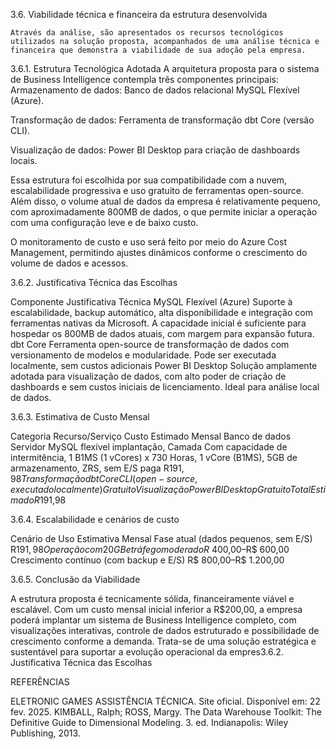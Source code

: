 3.6. Viabilidade técnica e financeira da estrutura desenvolvida

	Através da análise, são apresentados os recursos tecnológicos utilizados na solução proposta, acompanhados de uma análise técnica e financeira que demonstra a viabilidade de sua adoção pela empresa.

 3.6.1. Estrutura Tecnológica Adotada
A arquitetura proposta para o sistema de Business Intelligence contempla três componentes principais:
Armazenamento de dados: Banco de dados relacional MySQL Flexível (Azure).


Transformação de dados: Ferramenta de transformação dbt Core (versão CLI).


Visualização de dados: Power BI Desktop para criação de dashboards locais.

Essa estrutura foi escolhida por sua compatibilidade com a nuvem, escalabilidade progressiva e uso gratuito de ferramentas open-source. Além disso, o volume atual de dados da empresa é relativamente pequeno, com aproximadamente 800MB de dados, o que permite iniciar a operação com uma configuração leve e de baixo custo.

O monitoramento de custo e uso será feito por meio do Azure Cost Management, permitindo ajustes dinâmicos conforme o crescimento do volume de dados e acessos.


3.6.2. Justificativa Técnica das Escolhas

Componente
Justificativa Técnica
MySQL Flexível (Azure)
Suporte à escalabilidade, backup automático, alta disponibilidade e integração com ferramentas nativas da Microsoft. A capacidade inicial é suficiente para hospedar os 800MB de dados atuais, com margem para expansão futura.
dbt Core
Ferramenta open-source de transformação de dados com versionamento de modelos e modularidade. Pode ser executada localmente, sem custos adicionais
Power BI Desktop
Solução amplamente adotada para visualização de dados, com alto poder de criação de dashboards e sem custos iniciais de licenciamento. Ideal para análise local de dados.


3.6.3. Estimativa de Custo Mensal

Categoria
Recurso/Serviço
Custo Estimado Mensal
Banco de dados
Servidor MySQL flexível implantação, Camada Com capacidade de intermitência, 1 B1MS (1 vCores) x 730 Horas, 1 vCore (B1MS), 5GB de armazenamento, ZRS, sem E/S paga
R$191,98
Transformação
dbt Core CLI (open-source, executado localmente)
Gratuito
Visualização
Power BI Desktop
Gratuito
Total Estimado
R$191,98


3.6.4. Escalabilidade e cenários de custo

Cenário de Uso
Estimativa Mensal
Fase atual (dados pequenos, sem E/S)
R$191,98
Operação com 20GB e tráfego moderado
R$ 400,00–R$ 600,00
Crescimento contínuo (com backup e E/S)
R$ 800,00–R$ 1.200,00



3.6.5. Conclusão da Viabilidade

A estrutura proposta é tecnicamente sólida, financeiramente viável e escalável. Com um custo mensal inicial inferior a R$200,00, a empresa poderá implantar um sistema de Business Intelligence completo, com visualizações interativas, controle de dados estruturado e possibilidade de crescimento conforme a demanda. Trata-se de uma solução estratégica e sustentável para suportar a evolução operacional da empres3.6.2. Justificativa Técnica das Escolhas















REFERÊNCIAS

ELETRONIC GAMES ASSISTÊNCIA TÉCNICA. Site oficial. Disponível em: 22 fev. 2025.
KIMBALL, Ralph; ROSS, Margy. The Data Warehouse Toolkit: The Definitive Guide to Dimensional Modeling. 3. ed. Indianapolis: Wiley Publishing, 2013.
















